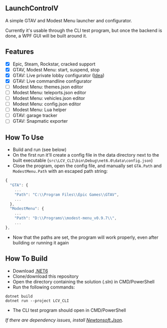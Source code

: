 ## LaunchControlV

A simple GTAV and Modest Menu launcher and configurator.

Currently it's usable through the CLI test program, but once the backend is done, a WPF GUI will be built around it.

## Features

- [x] Epic, Steam, Rockstar, cracked support
- [x] GTAV, Modest Menu: start, suspend, stop
- [x] GTAV: Live private lobby configurator ([Idea](https://www.unknowncheats.me/forum/grand-theft-auto-v/488229-gta-public-solo-session.html))
- [x] GTAV: Live commandline configurator
- [ ] Modest Menu: themes.json editor
- [ ] Modest Menu: teleports.json editor
- [ ] Modest Menu: vehicles.json editor
- [ ] Modest Menu: config.json editor
- [ ] Modest Menu: Lua helper
- [ ] GTAV: garage tracker
- [ ] GTAV: Snapmatic exporter

## How To Use

- Build and run (see below)
- On the first run it'll create a config file in the data directory next to the built executable (`src\LCV_CLI\bin\Debug\net6.0\data\config.json`)
- Close the program, open the config file, and manually set `GTA.Path` and `ModestMenu.Path` with an escaped path string:
```js
{
  "GTA": {
    ...
    "Path": "C:\\Program Files\\Epic Games\\GTAV",
    ...
  },
  "ModestMenu": {
    ...
    "Path": "D:\\Programs\\modest-menu_v0.9.7\\",
    ...
},
```
- Now that the paths are set, the program will work properly, even after building or running it again

## How To Build

- Download [.NET6](https://dotnet.microsoft.com/en-us/download/dotnet/6.0)
- Clone/download this repository
- Open the directory containing the solution (.sln) in CMD/PowerShell
- Run the following commands:
```
dotnet build
dotnet run --project LCV_CLI
```
- The CLI test program should open in CMD/PowerShell

*If there are dependency issues, install [Newtonsoft.Json](https://www.nuget.org/packages/Newtonsoft.Json).*
